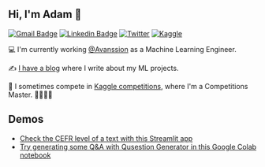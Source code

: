 ## Hi, I'm Adam :wave:

[![Gmail Badge](https://img.shields.io/badge/Gmail-D14836?style=for-the-badge&logo=gmail&logoColor=white)](mailto:adam.montgomerie971@gmail.com)
[![Linkedin Badge](https://img.shields.io/badge/LinkedIn-0077B5?style=for-the-badge&logo=linkedin&logoColor=white)](https://www.linkedin.com/in/amontgomerie/)
[![Twitter](https://img.shields.io/badge/Twitter-1DA1F2?style=for-the-badge&logo=twitter&logoColor=white)](https://twitter.com/AMontgomerie_)
[![Kaggle](https://img.shields.io/badge/Kaggle-20BEFF?style=for-the-badge&logo=Kaggle&logoColor=white)](https://www.kaggle.com/amontgomerie)

:computer: I'm currently working [@Avanssion](https://github.com/avanssion) as a Machine Learning Engineer.

:writing_hand: [I have a blog](https://amontgomerie.github.io/) where I write about my ML projects.

:robot: I sometimes compete in [Kaggle competitions](https://www.kaggle.com/amontgomerie), where I'm a Competitions Master. :1st_place_medal::2nd_place_medal::2nd_place_medal::2nd_place_medal:

## Demos

* [Check the CEFR level of a text with this Streamlit app](https://share.streamlit.io/amontgomerie/cefr-english-level-predictor/main/CEFR_Predictor.py)
* [Try generating some Q&A with Qusestion Generator in this Google Colab notebook](https://colab.research.google.com/drive/1PLjfxhXsi_Di761LELAonDZJSTrG9C8U?usp=sharing)
